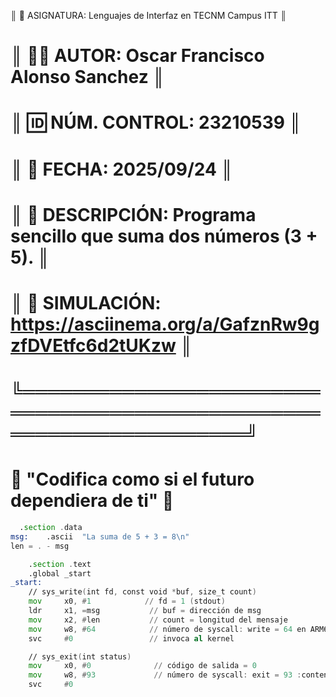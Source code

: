 ║ 📘 ASIGNATURA: Lenguajes de Interfaz en TECNM Campus ITT           ║
# ║ 👨‍💻 AUTOR: Oscar Francisco Alonso Sanchez                         ║
# ║ 🆔 NÚM. CONTROL: 23210539                                          ║
# ║ 📅 FECHA: 2025/09/24                                               ║
# ║ 🧮 DESCRIPCIÓN: Programa sencillo que suma dos números (3 + 5).    ║
# ║ 🔗 SIMULACIÓN: https://asciinema.org/a/GafznRw9gzfDVEtfc6d2tUKzw  ║
# ╚════════════════════════════════════════════════════════════════════╝
#          🧠 "Codifica como si el futuro dependiera de ti" 🧠         

```asm
  .section .data
msg:    .ascii  "La suma de 5 + 3 = 8\n"
len = . - msg

    .section .text
    .global _start
_start:
    // sys_write(int fd, const void *buf, size_t count)
    mov     x0, #1            // fd = 1 (stdout)
    ldr     x1, =msg           // buf = dirección de msg
    mov     x2, #len           // count = longitud del mensaje
    mov     w8, #64            // número de syscall: write = 64 en ARM64 :contentReference[oaicite:0]{index=0}
    svc     #0                 // invoca al kernel

    // sys_exit(int status)
    mov     x0, #0              // código de salida = 0
    mov     w8, #93             // número de syscall: exit = 93 :contentReference[oaicite:1]{index=1}
    svc     #0
